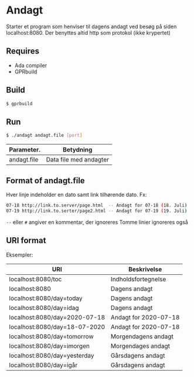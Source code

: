 # Andagt
Starter et program som henviser til dagens andagt ved besøg på siden localhost:8080.
Der benyttes altid http som protokol (ikke krypertet)

## Requires
* Ada compiler
* GPRbuild

## Build
```sh
$ gprbuild
```

## Run

```sh
$ ./andagt andagt.file [port]
```

Parameter.  | Betydning
----------- | ------------
andagt.file | Data file med andagter
      
## Format of andagt.file
Hver linje indeholder en dato samt link tilhørende dato. Fx:

```sh
07-18 http://link.to.server/page.html  -- Andagt for 07-18 (18. Juli)
07-19 http://link.to.serter/page2.html -- Andagt for 07-19 (19. Juli)
```

`--` eller `#` angiver en kommentar, der ignoreres
Tomme linier ignoreres også

## URI format
Eksempler:

URI                           | Beskrivelse    
----------------------------- | -------------------
localhost:8080/toc            | Indholdsfortegnelse
localhost:8080                | Dagens andagt
localhost:8080/day=today      | Dagens andagt
localhost:8080/day=idag       | Dagens andagt
localhost:8080/day=2020-07-18 | Andagt for 2020-07-18
localhost:8080/day=18-07-2020 | Andagt for 2020-07-18
localhost:8080/day=tomorrow   | Morgendagens andagt
localhost:8080/day=imorgen    | Morgendages andagt
localhost:8080/day=yesterday  | Gårsdagens andagt
localhost:8080/day=igår       | Gårsdagens andagt
